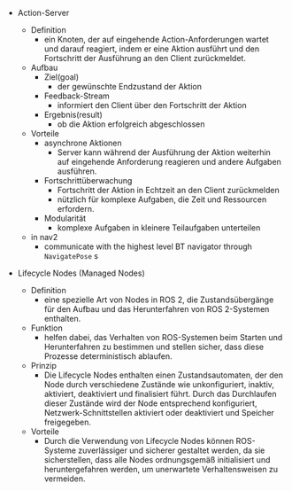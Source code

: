 - Action-Server
	- Definition 
		- ein Knoten, der auf eingehende Action-Anforderungen wartet und darauf reagiert, indem er eine Aktion ausführt und den Fortschritt der Ausführung an den Client zurückmeldet. 
	- Aufbau 
		- Ziel(goal) 
			- der gewünschte Endzustand der Aktion 
		- Feedback-Stream 
			- informiert den Client über den Fortschritt der Aktion 
		- Ergebnis(result)
			- ob die Aktion erfolgreich abgeschlossen 
	- Vorteile 
		- asynchrone Aktionen
			- Server kann während der Ausführung der Aktion weiterhin auf eingehende Anforderung reagieren und andere Aufgaben ausführen. 
		- Fortschrittüberwachung 
			- Fortschritt der Aktion in Echtzeit an den Client zurückmelden
			- nützlich für komplexe Aufgaben, die Zeit und Ressourcen erfordern. 
		- Modularität 
			- komplexe Aufgaben in kleinere Teilaufgaben unterteilen 
	- in nav2
		- communicate with the highest level BT navigator through `NavigatePose`  s

- Lifecycle Nodes (Managed Nodes)
	- Definition 
		- eine spezielle Art von Nodes in ROS 2, die Zustandsübergänge für den Aufbau und das Herunterfahren von ROS 2-Systemen enthalten. 
	- Funktion 
		- helfen dabei, das Verhalten von ROS-Systemen beim Starten und Herunterfahren zu bestimmen und stellen sicher, dass diese Prozesse deterministisch ablaufen.
	- Prinzip 
		- Die Lifecycle Nodes enthalten einen Zustandsautomaten, der den Node durch verschiedene Zustände wie unkonfiguriert, inaktiv, aktiviert, deaktiviert und finalisiert führt. Durch das Durchlaufen dieser Zustände wird der Node entsprechend konfiguriert, Netzwerk-Schnittstellen aktiviert oder deaktiviert und Speicher freigegeben.
	- Vorteile 
		- Durch die Verwendung von Lifecycle Nodes können ROS-Systeme zuverlässiger und sicherer gestaltet werden, da sie sicherstellen, dass alle Nodes ordnungsgemäß initialisiert und heruntergefahren werden, um unerwartete Verhaltensweisen zu vermeiden.